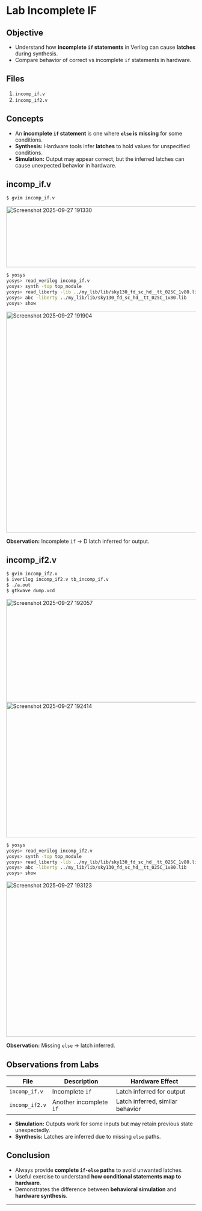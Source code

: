 # Lab Incomplete IF

## Objective

* Understand how **incomplete `if` statements** in Verilog can cause **latches** during synthesis.
* Compare behavior of correct vs incomplete `if` statements in hardware.

## Files

1. `incomp_if.v`
2. `incomp_if2.v`

## Concepts

* An **incomplete `if` statement** is one where **`else` is missing** for some conditions.
* **Synthesis:** Hardware tools infer **latches** to hold values for unspecified conditions.
* **Simulation:** Output may appear correct, but the inferred latches can cause unexpected behavior in hardware.

## incomp_if.v

```bash
$ gvim incomp_if.v
```
<img width="570" height="162" alt="Screenshot 2025-09-27 191330" src="https://github.com/user-attachments/assets/ae6168b2-d210-4aaf-a6fc-3cc0b16628f3" />


```bash
$ yosys
yosys> read_verilog incomp_if.v
yosys> synth -top top_module
yosys> read_liberty -lib ../my_lib/lib/sky130_fd_sc_hd__tt_025C_1v80.lib
yosys> abc -liberty ../my_lib/lib/sky130_fd_sc_hd__tt_025C_1v80.lib
yosys> show
```

<img width="955" height="587" alt="Screenshot 2025-09-27 191904" src="https://github.com/user-attachments/assets/65afce65-6108-41e7-99a4-55cd7593bc7f" />

**Observation:** Incomplete `if` → D latch inferred for output.

## incomp_if2.v

```bash
$ gvim incomp_if2.v
$ iverilog incomp_if2.v tb_incomp_if.v
$ ./a.out
$ gtkwave dump.vcd 
```
<img width="587" height="274" alt="Screenshot 2025-09-27 192057" src="https://github.com/user-attachments/assets/e89d24fc-5776-4b2d-b77b-afb2c79b7201" />
<img width="945" height="359" alt="Screenshot 2025-09-27 192414" src="https://github.com/user-attachments/assets/1d9b73de-4aae-4ed4-b35a-f795cc98910a" />


```bash
$ yosys
yosys> read_verilog incomp_if2.v
yosys> synth -top top_module
yosys> read_liberty -lib ../my_lib/lib/sky130_fd_sc_hd__tt_025C_1v80.lib
yosys> abc -liberty ../my_lib/lib/sky130_fd_sc_hd__tt_025C_1v80.lib
yosys> show
```
<img width="956" height="413" alt="Screenshot 2025-09-27 193123" src="https://github.com/user-attachments/assets/77a7f950-7403-45da-9405-ce719203bda5" />


**Observation:** Missing `else` → latch inferred.



## Observations from Labs

| File           | Description             | Hardware Effect                  |
| -------------- | ----------------------- | -------------------------------- |
| `incomp_if.v`  | Incomplete `if`         | Latch inferred for output        |
| `incomp_if2.v` | Another incomplete `if` | Latch inferred, similar behavior |

* **Simulation:** Outputs work for some inputs but may retain previous state unexpectedly.
* **Synthesis:** Latches are inferred due to missing `else` paths.

## Conclusion

* Always provide **complete `if-else` paths** to avoid unwanted latches.
* Useful exercise to understand **how conditional statements map to hardware**.
* Demonstrates the difference between **behavioral simulation** and **hardware synthesis**.



---

